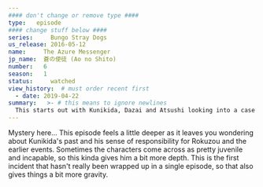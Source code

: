 ```yaml
---
#### don't change or remove type ####
type:   episode
#### change stuff below ####
series:     Bungo Stray Dogs
us_release: 2016-05-12 
name:     The Azure Messenger
jp_name:  蒼の使徒 (Ao no Shito)
number:   6
season:   1
status:     watched
view_history:  # must order recent first
  - date: 2019-04-22
summary:   >- # this means to ignore newlines
  This starts out with Kunikida, Dazai and Atsushi looking into a case of missing tourists. An informant, Rokuzou who Kunikida seems to be looking out for following his father's death, tips them off to an abandoned hospital and they take a cab, driven by another informat out there to check it out. One of the victims, a lady in nothing but her underwear, is found almost drowning in a water tank. Kunikida is able to save her, but they don't make it to the other prisoners in time and they who are gassed. This makes the Agency and specifically Kunikida look bad. Turns out that the taxi driver was responsible for the kidnappings, but wasn't in it alone. He asks for protection in exchange for being a witness, as one of the victims was a member of the Port Mafia. The tip offs are coming from someone called the Azure Messenger, and apparently he's related to events of the Azure King - a bombinf from the past which killed Rokuzou's father. The story line continues into the next episode. 
---
```


Mystery here... This episode feels a little deeper as it leaves you wondering about Kunikida's past and his sense of responsibility for Rokuzou and the earlier events. Sometimes the characters come across as pretty juvenile and incapable, so this kinda gives him a bit more depth. This is the first incident that hasn't really been wrapped up in a single episode, so that also gives things a bit more gravity. 